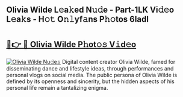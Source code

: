 ## Olivia Wilde L𝚎a𝚔ed N𝚞𝚍e - Part-1LK Vi𝚍𝚎o L𝚎a𝚔s - H𝚘𝚝 O𝚗𝚕yf𝚊ns P𝚑𝚘tos 6IadI

# <h2><a href="http://kfelwl.oniu.top/?m=Olivia+Wilde">🔗👉 🔴 Olivia Wilde P𝚑ot𝚘𝚜 V𝚒d𝚎o</a></h2>

[![Olivia Wilde Nu𝚍e𝚜](https://i.imgur.com/0qMVB7G.gif)](http://kfelwl.oniu.top/?m=Olivia+Wilde)
Digital content creator Olivia Wilde, famed for disseminating dance and lifestyle ideas, through performances and personal vlogs on social media. The public persona of Olivia Wilde is defined by its openness and sincerity, but the hidden aspects of his personal life remain a tantalizing enigma.  
